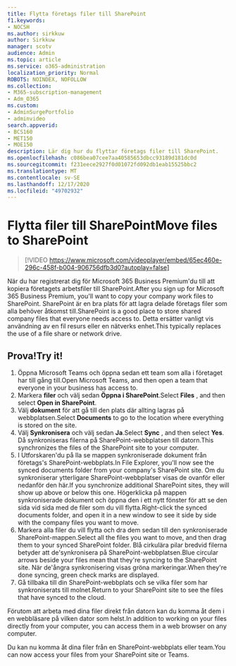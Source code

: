 ```yaml
---
title: Flytta företags filer till SharePoint
f1.keywords:
- NOCSH
ms.author: sirkkuw
author: Sirkkuw
manager: scotv
audience: Admin
ms.topic: article
ms.service: o365-administration
localization_priority: Normal
ROBOTS: NOINDEX, NOFOLLOW
ms.collection:
- M365-subscription-management
- Adm_O365
ms.custom:
- AdminSurgePortfolio
- adminvideo
search.appverid:
- BCS160
- MET150
- MOE150
description: Lär dig hur du flyttar företags filer till SharePoint.
ms.openlocfilehash: c086bea07cee7aa40585653dbcc93189d181dc0d
ms.sourcegitcommit: f231eece2927f0d01072fd092db1eab15525bbc2
ms.translationtype: MT
ms.contentlocale: sv-SE
ms.lasthandoff: 12/17/2020
ms.locfileid: "49702932"
---
```

# <a name="move-files-to-sharepoint"></a><span data-ttu-id="ff11c-103">Flytta filer till SharePoint</span><span class="sxs-lookup"><span data-stu-id="ff11c-103">Move files to SharePoint</span></span>

> [!VIDEO https://www.microsoft.com/videoplayer/embed/65ec460e-296c-458f-b004-906756dfb3d0?autoplay=false]

<span data-ttu-id="ff11c-104">När du har registrerat dig för Microsoft 365 Business Premium&#39;du till att kopiera företagets arbetsfiler till SharePoint.</span><span class="sxs-lookup"><span data-stu-id="ff11c-104">After you sign up for Microsoft 365 Business Premium, you&#39;ll want to copy your company work files to SharePoint.</span></span> <span data-ttu-id="ff11c-105">SharePoint är en bra plats för att lagra delade företags filer som alla behöver åtkomst till.</span><span class="sxs-lookup"><span data-stu-id="ff11c-105">SharePoint is a good place to store shared company files that everyone needs access to.</span></span> <span data-ttu-id="ff11c-106">Detta ersätter vanligt vis användning av en fil resurs eller en nätverks enhet.</span><span class="sxs-lookup"><span data-stu-id="ff11c-106">This typically replaces the use of a file share or network drive.</span></span>

## <a name="try-it"></a><span data-ttu-id="ff11c-107">Prova!</span><span class="sxs-lookup"><span data-stu-id="ff11c-107">Try it!</span></span>

1. <span data-ttu-id="ff11c-108">Öppna Microsoft Teams och öppna sedan ett team som alla i företaget har till gång till.</span><span class="sxs-lookup"><span data-stu-id="ff11c-108">Open Microsoft Teams, and then open a team that everyone in your business has access to.</span></span>
2. <span data-ttu-id="ff11c-109">Markera  **filer** och välj sedan  **Öppna i SharePoint**.</span><span class="sxs-lookup"><span data-stu-id="ff11c-109">Select  **Files** , and then select  **Open in SharePoint**.</span></span>
3. <span data-ttu-id="ff11c-110">Välj  **dokument** för att gå till den plats där allting lagras på webbplatsen.</span><span class="sxs-lookup"><span data-stu-id="ff11c-110">Select  **Documents** to go to the location where everything is stored on the site.</span></span>
4. <span data-ttu-id="ff11c-111">Välj  **Synkronisera** och välj sedan  **Ja**.</span><span class="sxs-lookup"><span data-stu-id="ff11c-111">Select  **Sync** , and then select  **Yes**.</span></span> <span data-ttu-id="ff11c-112">Då synkroniseras filerna på SharePoint-webbplatsen till datorn.</span><span class="sxs-lookup"><span data-stu-id="ff11c-112">This synchronizes the files of the SharePoint site to your computer.</span></span>
5. <span data-ttu-id="ff11c-113">I Utforskaren&#39;du på lla se mappen synkroniserade dokument från företags&#39;s SharePoint-webbplats.</span><span class="sxs-lookup"><span data-stu-id="ff11c-113">In File Explorer, you&#39;ll now see the synced documents folder from your company&#39;s SharePoint site.</span></span> <span data-ttu-id="ff11c-114">Om du synkroniserar ytterligare SharePoint-webbplatser visas de ovanför eller nedanför den här.</span><span class="sxs-lookup"><span data-stu-id="ff11c-114">If you synchronize additional SharePoint sites, they will show up above or below this one.</span></span> <span data-ttu-id="ff11c-115">Högerklicka på mappen synkroniserade dokument och öppna den i ett nytt fönster för att se den sida vid sida med de filer som du vill flytta.</span><span class="sxs-lookup"><span data-stu-id="ff11c-115">Right-click the synced documents folder, and open it in a new window to see it side by side with the company files you want to move.</span></span>
6. <span data-ttu-id="ff11c-116">Markera alla filer du vill flytta och dra dem sedan till den synkroniserade SharePoint-mappen.</span><span class="sxs-lookup"><span data-stu-id="ff11c-116">Select all the files you want to move, and then drag them to your synced SharePoint folder.</span></span> <span data-ttu-id="ff11c-117">Blå cirkulära pilar bredvid filerna betyder att de&#39;synkronisera på SharePoint-webbplatsen.</span><span class="sxs-lookup"><span data-stu-id="ff11c-117">Blue circular arrows beside your files mean that they&#39;re syncing to the SharePoint site.</span></span> <span data-ttu-id="ff11c-118">När de&#39;ångra synkronisering visas gröna markeringar.</span><span class="sxs-lookup"><span data-stu-id="ff11c-118">When they&#39;re done syncing, green check marks are displayed.</span></span>
7. <span data-ttu-id="ff11c-119">Gå tillbaka till din SharePoint-webbplats och se vilka filer som har synkroniserats till molnet.</span><span class="sxs-lookup"><span data-stu-id="ff11c-119">Return to your SharePoint site to see the files that have synced to the cloud.</span></span>

<span data-ttu-id="ff11c-120">Förutom att arbeta med dina filer direkt från datorn kan du komma åt dem i en webbläsare på vilken dator som helst.</span><span class="sxs-lookup"><span data-stu-id="ff11c-120">In addition to working on your files directly from your computer, you can access them in a web browser on any computer.</span></span>

<span data-ttu-id="ff11c-121">Du kan nu komma åt dina filer från en SharePoint-webbplats eller team.</span><span class="sxs-lookup"><span data-stu-id="ff11c-121">You can now access your files from your SharePoint site or Teams.</span></span>